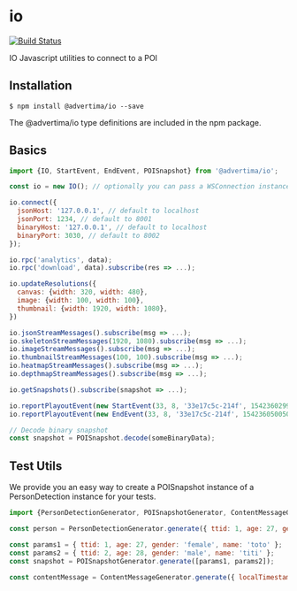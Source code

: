 # io

[![Build Status](https://travis-ci.org/advertima/io.svg?branch=development)](https://travis-ci.org/advertima/io)

IO Javascript utilities to connect to a POI

## Installation

```
$ npm install @advertima/io --save
```
The @advertima/io type definitions are included in the npm package.



## Basics

```js
import {IO, StartEvent, EndEvent, POISnapshot} from '@advertima/io';

const io = new IO(); // optionally you can pass a WSConnection instance. By default it will use an instance of TecWSConnection

io.connect({
  jsonHost: '127.0.0.1', // default to localhost
  jsonPort: 1234, // default to 8001
  binaryHost: '127.0.0.1', // default to localhost
  binaryPort: 3030, // default to 8002
});

io.rpc('analytics', data);
io.rpc('download', data).subscribe(res => ...);

io.updateResolutions({
  canvas: {width: 320, width: 480},
  image: {width: 100, width: 100},
  thumbnail: {width: 1920, width: 1080},
})

io.jsonStreamMessages().subscribe(msg => ...);
io.skeletonStreamMessages(1920, 1080).subscribe(msg => ...);
io.imageStreamMessages().subscribe(msg => ...);
io.thumbnailStreamMessages(100, 100).subscribe(msg => ...);
io.heatmapStreamMessages().subscribe(msg => ...);
io.depthmapStreamMessages().subscribe(msg => ...);

io.getSnapshots().subscribe(snapshot => ...);

io.reportPlayoutEvent(new StartEvent(33, 8, '33e17c5c-214f', 1542360299788));
io.reportPlayoutEvent(new EndEvent(33, 8, '33e17c5c-214f', 1542360500504));

// Decode binary snapshot
const snapshot = POISnapshot.decode(someBinaryData);
```

## Test Utils

We provide you an easy way to create a POISnapshot instance of a PersonDetection instance for your tests.

```js
import {PersonDetectionGenerator, POISnapshotGenerator, ContentMessageGenerator} from '@advertima/io';

const person = PersonDetectionGenerator.generate({ ttid: 1, age: 27, gender: 'male', z: 1.4 });

const params1 = { ttid: 1, age: 27, gender: 'female', name: 'toto' };
const params2 = { ttid: 2, age: 28, gender: 'male', name: 'titi' };
const snapshot = POISnapshotGenerator.generate([params1, params2]);

const contentMessage = ContentMessageGenerator.generate({ localTimestamp: 1537362300000, contentId: '1', name: 'start', personPutIds: [], poi: 1 });

```
